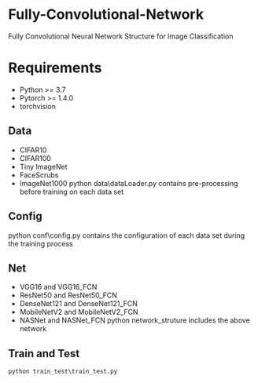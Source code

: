 # Fully-Convolutional-Network
Fully Convolutional Neural Network Structure for Image Classification

# Requirements
* Python >= 3.7
* Pytorch >= 1.4.0
* torchvision

## Data
* CIFAR10
* CIFAR100
* Tiny ImageNet
* FaceScrubs
* ImageNet1000
python data\dataLoader.py contains pre-processing before training on each data set

## Config
python conf\config.py contains the configuration of each data set during the training process

## Net
* VGG16 and VGG16_FCN
* ResNet50 and ResNet50_FCN
* DenseNet121 and DenseNet121_FCN
* MobileNetV2 and MobileNetV2_FCN
* NASNet and NASNet_FCN
python network_struture includes the above network

## Train and Test
```
python train_test\train_test.py
```
